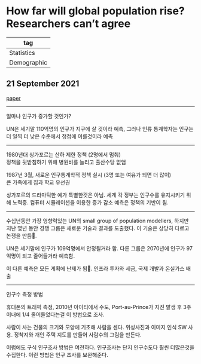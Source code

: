 # How far will global population rise? Researchers can’t agree


|tag|
|------|
|Statistics|
|Demographic|

## 21 September 2021

[paper](https://www.nature.com/articles/d41586-021-02522-6)  

****

얼마나 인구가 증가할 것인가?

UN은 세기말 110억명의 인구가 지구에 살 것이라 예측, 그러나 인류 통계학자는 인구는 더 일찍 더 낮은 수준에서 정점에 이를것이라 예측

****

1980년대 싱가포르는 산하 제한 정책 (2명에서 멈춰)  
정책을 뒷받침하기 위해 병원비를 늘리고 출산수당 없앰

1987년 3월, 새로운 인구통계학적 정책 실시 (3명 또는 여유가 되면 더 많이)  
큰 가족에게 집과 학교 우선권  

싱가포르의 드라마틱한 예가 특별한것은 아님. 세계 각 정부는 인구수를 유지시키기 위해 노력중. 컴퓨터 시뮬레이션을 이용한 증가 감소 예측은 정책의 기반이 됨.  

****

수십년동안 가장 영향력있는 UN의 small group of population modellers, 하지만 지난 몇년 동안 경쟁 그룹은 새로운 기술과 결과를 도출했다. 이 기술은 상당히 다르고 논쟁을 만듬.  

UN은 세기말에 인구가 109억명에서 안정될거라 함. 다른 그룹은 2070년에 인구가 97억명이 되고 줄어들거라 예측함.  

이 다른 예측은 모든 계획에 난제가 됨. 인프라 투자와 세금, 국제 개발과 온실가스 배출




****

인구수 측정 방법

휴대폰의 트래픽 측정, 2010년 아이티에서 수도, Port-au-Prince가 지진 발생 후 3주 이내에 1/4 줄어들었다는걸 이 방법으로 조사.  

사람이 사는 건물의 크기와 모양에 기초해 사람을 센다. 위성사진과 이미지 인식 SW 사용. 정착지와 개인 주택 지도를 만들어 사람수의 그림을 만든다.  

이럼에도 구식 인구조사 방법은 여전하다. 인구조사는 단지 인구수도다 훨씬 더많은것을 수집한다. 이런 방법은 인구 조사를 보완해준다.